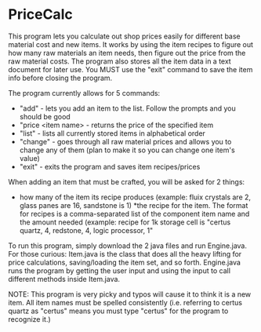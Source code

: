 # PriceCalc

This program lets you calculate out shop prices easily for different base material cost and new items. It works by using the item recipes to figure out how many raw materials an item needs, then figure out the price from the raw material costs. The program also stores all the item data in a text document for later use. You MUST use the "exit" command to save the item info before closing the program.

The program currently allows for 5 commands:
* "add" - lets you add an item to the list. Follow the prompts and you should be good
* "price \<item name\> - returns the price of the specified item
* "list" - lists all currently stored items in alphabetical order
* "change" - goes through all raw material prices and allows you to change any of them (plan to make it so you can change one item's value)
* "exit" - exits the program and saves item recipes/prices
  
When adding an item that must be crafted, you will be asked for 2 things:
* how many of the item its recipe produces (example: fluix crystals are 2, glass panes are 16, sandstone is 1)
 *the recipe for the item. The format for recipes is a comma-separated list of the component item name and the amount needed
		(example: recipe for 1k storage cell is "certus quartz, 4, redstone, 4, logic processor, 1"

To run this program, simply download the 2 java files and run Engine.java. 
For those curious: Item.java is the class that does all the heavy lifting for price calculations, saving/loading the item set, and so forth. Engine.java runs the program by getting the user input and using the input to call different methods inside Item.java.

NOTE: This program is very picky and typos will cause it to think it is a new item. All item names must be spelled consistently (i.e. referring to certus quartz as "certus" means you must type "certus" for the program to recognize it.)
